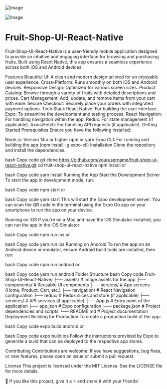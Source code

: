 

![Image](https://www.instagram.com/p/CzgVgJNtZtB/?utm_source=ig_web_copy_link&igshid=MzRlODBiNWFlZA==)

![Image](https://cdn.dribbble.com/userupload/5932943/file/original-0f5867a7710b4800371334a4bb4c3d98.png?compress=1&resize=2048x1536)
 
  
# Fruit-Shop-UI-React-Native

Fruit-Shop-UI-React-Native is a user-friendly mobile application designed to provide an intuitive and engaging interface for browsing and purchasing fruits. Built using React Native, this app ensures a seamless experience across both iOS and Android devices.

Features
Beautiful UI: A clean and modern design tailored for an enjoyable user experience.
Cross-Platform: Runs smoothly on both iOS and Android devices.
Responsive Design: Optimized for various screen sizes.
Product Catalog: Browse through a variety of fruits with detailed descriptions and prices.
Cart Management: Add, update, and remove items from your cart with ease.
Secure Checkout: Securely place your orders with integrated payment options.
Tech Stack
React Native: For building the user interface.
Expo: To streamline the development and testing process.
React Navigation: For handling navigation within the app.
Redux: For state management (if applicable).
Axios/Fetch: For handling API requests (if applicable).
Getting Started
Prerequisites
Ensure you have the following installed:

Node.js: Version 14.x or higher
npm or yarn
Expo CLI: For running and building the app (npm install -g expo-cli)
Installation
Clone the repository and install the dependencies.

bash
Copy code
git clone https://github.com/yourusername/fruit-shop-ui-react-native.git
cd fruit-shop-ui-react-native
npm install
or

bash
Copy code
yarn install
Running the App
Start the Development Server
To start the app in development mode, run:

bash
Copy code
npm start
or

bash
Copy code
yarn start
This will start the Expo development server. You can scan the QR code in the terminal using the Expo Go app on your smartphone to run the app on your device.

Running on iOS
If you're on a Mac and have the iOS Simulator installed, you can run the app in the iOS Simulator:

bash
Copy code
npm run ios
or

bash
Copy code
yarn run ios
Running on Android
To run the app on an Android device or emulator, ensure Android build tools are installed, then run:

bash
Copy code
npm run android
or

bash
Copy code
yarn run android
Folder Structure
bash
Copy code
Fruit-Shop-UI-React-Native/
├── assets/                # Image assets for the app
├── components/            # Reusable UI components
├── screens/               # App screens (Home, Product, Cart, etc.)
├── navigation/            # React Navigation configuration
├── redux/                 # Redux slices and store (if applicable)
├── services/              # API services (if applicable)
├── App.js                 # Entry point of the application
├── app.json               # Expo configuration
├── package.json           # Project dependencies and scripts
└── README.md              # Project documentation
Deployment
Building for Production
To create a production build of the app:

bash
Copy code
expo build:android
or

bash
Copy code
expo build:ios
Follow the instructions provided by Expo to generate a build that can be deployed to the respective app stores.

Contributing
Contributions are welcome! If you have suggestions, bug fixes, or new features, please open an issue or submit a pull request.

License
This project is licensed under the MIT License. See the LICENSE file for more details.

💙 If you like this project, give it a ⭐ and share it with your friends!
